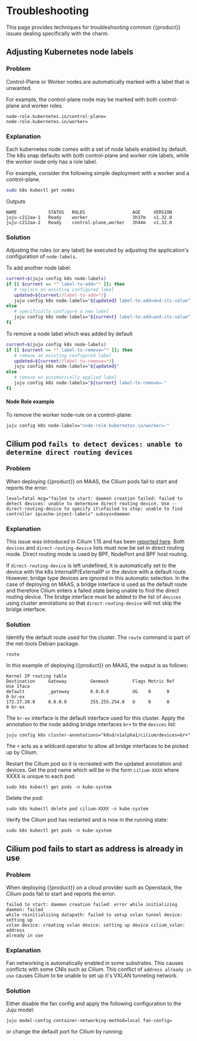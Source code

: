 # Troubleshooting

This page provides techniques for troubleshooting common {{product}}
issues dealing specifically with the charm.


## Adjusting Kubernetes node labels

### Problem

Control-Plane or Worker nodes are automatically marked with a label that is
unwanted.

For example, the control-plane node may be marked with both control-plane and
worker roles

```
node-role.kubernetes.io/control-plane=
node-role.kubernetes.io/worker=
```

### Explanation

Each kubernetes node comes with a set of node labels enabled by default. The k8s
snap defaults with both control-plane and worker role labels, while the worker
node only has a role label.

For example, consider the following simple deployment with a worker and a
control-plane.

```sh
sudo k8s kubectl get nodes
```

Outputs

```
NAME            STATUS   ROLES                  AGE     VERSION
juju-c212aa-1   Ready    worker                 3h37m   v1.32.0
juju-c212aa-2   Ready    control-plane,worker   3h44m   v1.32.0
```

### Solution

Adjusting the roles (or any label) be executed by adjusting the application's
configuration of `node-labels`.

To add another node label:

```sh
current=$(juju config k8s node-labels)
if [[ $current == *" label-to-add="* ]]; then
   # replace an existing configured label
   updated=${current//label-to-add=*/}
   juju config k8s node-labels="${updated} label-to-add=and-its-value"
else
   # specifically configure a new label
   juju config k8s node-labels="${current} label-to-add=and-its-value"
fi
```

To remove a node label which was added by default

```sh
current=$(juju config k8s node-labels)
if [[ $current == *" label-to-remove="* ]]; then
   # remove an existing configured label
   updated=${current//label-to-remove=*/}
   juju config k8s node-labels="${updated}"
else
   # remove an automatically applied label
   juju config k8s node-labels="${current} label-to-remove=-"
fi
```

#### Node Role example

To remove the worker node-rule on a control-plane:

```sh
juju config k8s node-labels="node-role.kubernetes.io/worker=-"
```

<!-- markdownlint-disable -->
## Cilium pod `fails to detect devices: unable to determine direct routing devices`
<!-- markdownlint-restore -->

### Problem

When deploying {{product}} on MAAS, the Cilium pods fail to start and reports
the error:

```
level=fatal msg="failed to start: daemon creation failed: failed to detect devices: unable to determine direct routing device. Use --direct-routing-device to specify it\nfailed to stop: unable to find controller ipcache-inject-labels" subsys=daemon
```

### Explanation

This issue was introduced in Cilium 1.15 and has been [reported here]. Both
`devices` and `direct-routing-device` lists must now be set in direct routing
mode. Direct routing mode is used by BPF, NodePort and BPF host routing.

If `direct-routing-device` is left undefined, it is automatically set to the
device with the k8s InternalIP/ExternalIP or the device with a default route.
However, bridge type devices are ignored in this automatic selection. In the
case of deploying on MAAS, a bridge interface is used as the default route and
therefore Cilium enters a failed state being unable to find the direct routing
device. The bridge interface must be added to the list of `devices` using
cluster annotations so that `direct-routing-device` will not skip the bridge
interface.

### Solution

Identify the default route used for the cluster. The `route` command is part
of the net-tools Debian package.

```
route
```

In this example of deploying {{product}} on MAAS, the output is as follows:

```
Kernel IP routing table
Destination     Gateway         Genmask         Flags Metric Ref    Use Iface
default         _gateway        0.0.0.0         UG    0      0        0 br-ex
172.27.20.0     0.0.0.0         255.255.254.0   U     0      0        0 br-ex
```

The `br-ex` interface is the default interface used for this cluster. Apply
the annotation to the node adding bridge interfaces `br+` to the `devices` list:

```
juju config k8s cluster-annotations="k8sd/v1alpha1/cilium/devices=br+"
```

The `+` acts as a wildcard operator to allow all bridge interfaces to be picked
up by Cilium.

Restart the Cilium pod so it is recreated with the updated annotation and
devices. Get the pod name which will be in the form `cilium-XXXX` where XXXX
is unique to each pod:

```
sudo k8s kubectl get pods -n kube-system
```

Delete the pod:

```
sudo k8s kubectl delete pod cilium-XXXX -n kube-system
```

Verify the Cilium pod has restarted and is now in the running state:

```
sudo k8s kubectl get pods -n kube-system
```

## Cilium pod fails to start as address is already in use

### Problem 

When deploying {{product}} on a cloud provider such as Openstack, the Cilium pods fail to start and reports the error:

```
failed to start: daemon creation failed: error while initializing daemon: failed 
while reinitializing datapath: failed to setup vxlan tunnel device: setting up 
vxlan device: creating vxlan device: setting up device cilium_vxlan: address 
already in use
```

### Explanation 

Fan networking is automatically enabled in some substrates. This causes conflicts with some CNIs such as Cilium. This conflict of `address already in use` causes Cilium to be unable to set up it's VXLAN tunneling network. 

### Solution 

Either disable the fan config and apply the following configuration to the Juju model:

```
juju model-config container-networking-method=local fan-config=
```

or change the default port for Cilium by running:

```

```
<!-- LINKS -->
[reported here]: https://github.com/cilium/cilium/issues/30889
